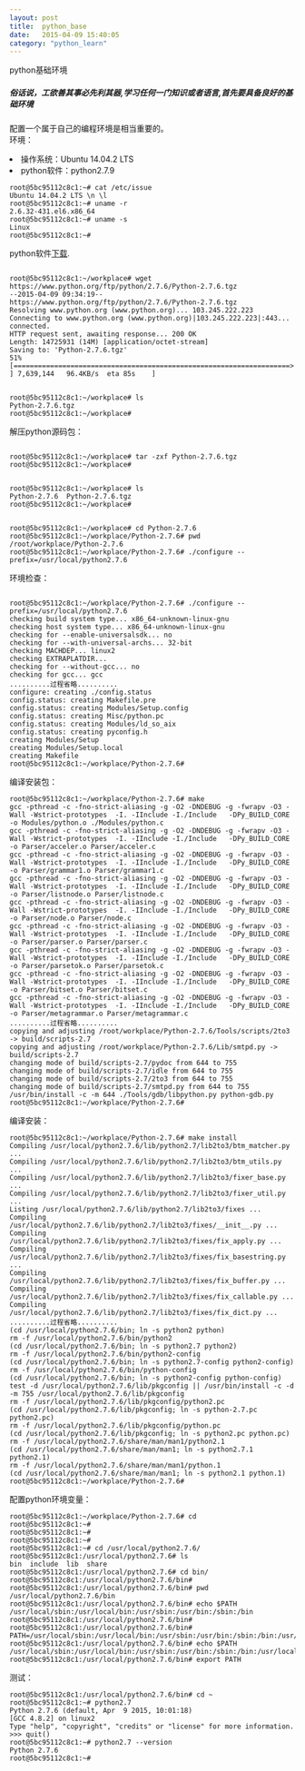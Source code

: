 ```yaml
---
layout: post
title:  python_base
date:   2015-04-09 15:40:05
category: "python_learn"
---
```

python基础环境

<h5><p>俗话说，工欲善其事必先利其器,学习任何一门知识或者语言,首先要具备良好的基础环境</p></h5>
<p>
配置一个属于自己的编程环境是相当重要的。</br>
环境：</br>
<li>操作系统：Ubuntu 14.04.2 LTS</br></li>
<li>	python软件：python2.7.9</br></li>
</p>
<pre>
<code>root@5bc95112c8c1:~# cat /etc/issue
Ubuntu 14.04.2 LTS \n \l
root@5bc95112c8c1:~# uname -r
2.6.32-431.el6.x86_64
root@5bc95112c8c1:~# uname -s
Linux
root@5bc95112c8c1:~# </code>
</pre>

<p>python软件<a href="https://www.python.org/downloads/">下载</a>.</p>

<pre>
<code>
root@5bc95112c8c1:~/workplace# wget https://www.python.org/ftp/python/2.7.6/Python-2.7.6.tgz
--2015-04-09 09:34:19--  https://www.python.org/ftp/python/2.7.6/Python-2.7.6.tgz
Resolving www.python.org (www.python.org)... 103.245.222.223
Connecting to www.python.org (www.python.org)|103.245.222.223|:443... connected.
HTTP request sent, awaiting response... 200 OK
Length: 14725931 (14M) [application/octet-stream]
Saving to: 'Python-2.7.6.tgz'
51% [====================================================================>                                                                ] 7,639,144   96.4KB/s  eta 85s    ]
</code></pre>
<pre>
<code>
root@5bc95112c8c1:~/workplace# ls
Python-2.7.6.tgz
root@5bc95112c8c1:~/workplace#
</code></pre> 
解压python源码包：
<pre>
<code>
root@5bc95112c8c1:~/workplace# tar -zxf Python-2.7.6.tgz 
root@5bc95112c8c1:~/workplace#
</code></pre> 

<pre>
<code>
root@5bc95112c8c1:~/workplace# ls
Python-2.7.6  Python-2.7.6.tgz
root@5bc95112c8c1:~/workplace# 
</code></pre>
<pre>
<code>
root@5bc95112c8c1:~/workplace# cd Python-2.7.6
root@5bc95112c8c1:~/workplace/Python-2.7.6# pwd
/root/workplace/Python-2.7.6
root@5bc95112c8c1:~/workplace/Python-2.7.6# ./configure --prefix=/usr/local/python2.7.6
</code></pre>

环境检查：
<pre>
<code>
root@5bc95112c8c1:~/workplace/Python-2.7.6# ./configure --prefix=/usr/local/python2.7.6
checking build system type... x86_64-unknown-linux-gnu
checking host system type... x86_64-unknown-linux-gnu
checking for --enable-universalsdk... no
checking for --with-universal-archs... 32-bit
checking MACHDEP... linux2
checking EXTRAPLATDIR... 
checking for --without-gcc... no
checking for gcc... gcc
..........过程省略..........
configure: creating ./config.status
config.status: creating Makefile.pre
config.status: creating Modules/Setup.config
config.status: creating Misc/python.pc
config.status: creating Modules/ld_so_aix
config.status: creating pyconfig.h
creating Modules/Setup
creating Modules/Setup.local
creating Makefile
root@5bc95112c8c1:~/workplace/Python-2.7.6#
</code></pre>  

编译安装包：

<pre>
<code>root@5bc95112c8c1:~/workplace/Python-2.7.6# make
gcc -pthread -c -fno-strict-aliasing -g -O2 -DNDEBUG -g -fwrapv -O3 -Wall -Wstrict-prototypes  -I. -IInclude -I./Include   -DPy_BUILD_CORE -o Modules/python.o ./Modules/python.c
gcc -pthread -c -fno-strict-aliasing -g -O2 -DNDEBUG -g -fwrapv -O3 -Wall -Wstrict-prototypes  -I. -IInclude -I./Include   -DPy_BUILD_CORE -o Parser/acceler.o Parser/acceler.c
gcc -pthread -c -fno-strict-aliasing -g -O2 -DNDEBUG -g -fwrapv -O3 -Wall -Wstrict-prototypes  -I. -IInclude -I./Include   -DPy_BUILD_CORE -o Parser/grammar1.o Parser/grammar1.c
gcc -pthread -c -fno-strict-aliasing -g -O2 -DNDEBUG -g -fwrapv -O3 -Wall -Wstrict-prototypes  -I. -IInclude -I./Include   -DPy_BUILD_CORE -o Parser/listnode.o Parser/listnode.c
gcc -pthread -c -fno-strict-aliasing -g -O2 -DNDEBUG -g -fwrapv -O3 -Wall -Wstrict-prototypes  -I. -IInclude -I./Include   -DPy_BUILD_CORE -o Parser/node.o Parser/node.c
gcc -pthread -c -fno-strict-aliasing -g -O2 -DNDEBUG -g -fwrapv -O3 -Wall -Wstrict-prototypes  -I. -IInclude -I./Include   -DPy_BUILD_CORE -o Parser/parser.o Parser/parser.c
gcc -pthread -c -fno-strict-aliasing -g -O2 -DNDEBUG -g -fwrapv -O3 -Wall -Wstrict-prototypes  -I. -IInclude -I./Include   -DPy_BUILD_CORE -o Parser/parsetok.o Parser/parsetok.c
gcc -pthread -c -fno-strict-aliasing -g -O2 -DNDEBUG -g -fwrapv -O3 -Wall -Wstrict-prototypes  -I. -IInclude -I./Include   -DPy_BUILD_CORE -o Parser/bitset.o Parser/bitset.c
gcc -pthread -c -fno-strict-aliasing -g -O2 -DNDEBUG -g -fwrapv -O3 -Wall -Wstrict-prototypes  -I. -IInclude -I./Include   -DPy_BUILD_CORE -o Parser/metagrammar.o Parser/metagrammar.c
..........过程省略..........
copying and adjusting /root/workplace/Python-2.7.6/Tools/scripts/2to3 -> build/scripts-2.7
copying and adjusting /root/workplace/Python-2.7.6/Lib/smtpd.py -> build/scripts-2.7
changing mode of build/scripts-2.7/pydoc from 644 to 755
changing mode of build/scripts-2.7/idle from 644 to 755
changing mode of build/scripts-2.7/2to3 from 644 to 755
changing mode of build/scripts-2.7/smtpd.py from 644 to 755
/usr/bin/install -c -m 644 ./Tools/gdb/libpython.py python-gdb.py
root@5bc95112c8c1:~/workplace/Python-2.7.6#
</code></pre> 
编译安装：
<pre>
<code>root@5bc95112c8c1:~/workplace/Python-2.7.6# make install
Compiling /usr/local/python2.7.6/lib/python2.7/lib2to3/btm_matcher.py ...
Compiling /usr/local/python2.7.6/lib/python2.7/lib2to3/btm_utils.py ...
Compiling /usr/local/python2.7.6/lib/python2.7/lib2to3/fixer_base.py ...
Compiling /usr/local/python2.7.6/lib/python2.7/lib2to3/fixer_util.py ...
Listing /usr/local/python2.7.6/lib/python2.7/lib2to3/fixes ...
Compiling /usr/local/python2.7.6/lib/python2.7/lib2to3/fixes/__init__.py ...
Compiling /usr/local/python2.7.6/lib/python2.7/lib2to3/fixes/fix_apply.py ...
Compiling /usr/local/python2.7.6/lib/python2.7/lib2to3/fixes/fix_basestring.py ...
Compiling /usr/local/python2.7.6/lib/python2.7/lib2to3/fixes/fix_buffer.py ...
Compiling /usr/local/python2.7.6/lib/python2.7/lib2to3/fixes/fix_callable.py ...
Compiling /usr/local/python2.7.6/lib/python2.7/lib2to3/fixes/fix_dict.py ...
..........过程省略..........
(cd /usr/local/python2.7.6/bin; ln -s python2 python)
rm -f /usr/local/python2.7.6/bin/python2
(cd /usr/local/python2.7.6/bin; ln -s python2.7 python2)
rm -f /usr/local/python2.7.6/bin/python2-config
(cd /usr/local/python2.7.6/bin; ln -s python2.7-config python2-config)
rm -f /usr/local/python2.7.6/bin/python-config
(cd /usr/local/python2.7.6/bin; ln -s python2-config python-config)
test -d /usr/local/python2.7.6/lib/pkgconfig || /usr/bin/install -c -d -m 755 /usr/local/python2.7.6/lib/pkgconfig
rm -f /usr/local/python2.7.6/lib/pkgconfig/python2.pc
(cd /usr/local/python2.7.6/lib/pkgconfig; ln -s python-2.7.pc python2.pc)
rm -f /usr/local/python2.7.6/lib/pkgconfig/python.pc
(cd /usr/local/python2.7.6/lib/pkgconfig; ln -s python2.pc python.pc)
rm -f /usr/local/python2.7.6/share/man/man1/python2.1
(cd /usr/local/python2.7.6/share/man/man1; ln -s python2.7.1 python2.1)
rm -f /usr/local/python2.7.6/share/man/man1/python.1
(cd /usr/local/python2.7.6/share/man/man1; ln -s python2.1 python.1)
root@5bc95112c8c1:~/workplace/Python-2.7.6# 
</code></pre> 

配置python环境变量：
<pre>
<code>root@5bc95112c8c1:~/workplace/Python-2.7.6# cd
root@5bc95112c8c1:~# 
root@5bc95112c8c1:~# 
root@5bc95112c8c1:~# 
root@5bc95112c8c1:~# cd /usr/local/python2.7.6/
root@5bc95112c8c1:/usr/local/python2.7.6# ls
bin  include  lib  share
root@5bc95112c8c1:/usr/local/python2.7.6# cd bin/
root@5bc95112c8c1:/usr/local/python2.7.6/bin# 
root@5bc95112c8c1:/usr/local/python2.7.6/bin# pwd
/usr/local/python2.7.6/bin
root@5bc95112c8c1:/usr/local/python2.7.6/bin# echo $PATH
/usr/local/sbin:/usr/local/bin:/usr/sbin:/usr/bin:/sbin:/bin
root@5bc95112c8c1:/usr/local/python2.7.6/bin# 
root@5bc95112c8c1:/usr/local/python2.7.6/bin# PATH=/usr/local/sbin:/usr/local/bin:/usr/sbin:/usr/bin:/sbin:/bin:/usr/local/python2.7.6/bin
root@5bc95112c8c1:/usr/local/python2.7.6/bin# echo $PATH 
/usr/local/sbin:/usr/local/bin:/usr/sbin:/usr/bin:/sbin:/bin:/usr/local/python2.7.6/bin
root@5bc95112c8c1:/usr/local/python2.7.6/bin# export PATH 
</code></pre>
测试：
<pre>
<code>root@5bc95112c8c1:/usr/local/python2.7.6/bin# cd ~          
root@5bc95112c8c1:~# python2.7
Python 2.7.6 (default, Apr  9 2015, 10:01:18) 
[GCC 4.8.2] on linux2
Type "help", "copyright", "credits" or "license" for more information.
>>> quit()     
root@5bc95112c8c1:~# python2.7 --version
Python 2.7.6
root@5bc95112c8c1:~# 
</code></pre>
